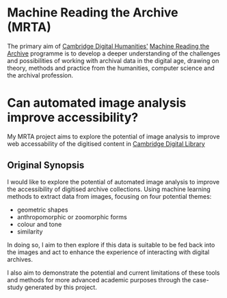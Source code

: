 # Machine Reading the Archive (MRTA)
The primary aim of [Cambridge Digital Humanities'](https://www.cdh.cam.ac.uk/) [Machine Reading the Archive](https://www.cdh.cam.ac.uk/learning/learning-themes/mra) programme is to develop a deeper understanding of the challenges and possibilities of working with archival data in the digital age, drawing on theory, methods and practice from the humanities, computer science and the archival profession.

# Can automated image analysis improve accessibility? 
My MRTA project aims to explore the potential of image analysis to improve web accessability of the digitised content in [Cambridge Digital Library](https://cudl.lib.cam.ac.uk/)

## Original Synopsis
I would like to explore the potential of automated image analysis to improve the accessibility of digitised archive collections. Using machine learning methods to extract data from images, focusing on four potential themes:
  *	geometric shapes 
  *	anthropomorphic or zoomorphic forms
  * colour and tone
  * similarity
  
In doing so, I aim to then explore if this data is suitable to be fed back into the images and act to enhance the experience of interacting with digital archives.

I also aim to demonstrate the potential and current limitations of these tools and methods for more advanced academic purposes through the case-study generated by this project.
